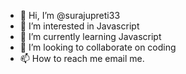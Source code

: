 - 👋 Hi, I’m @surajupreti33
- 👀 I’m interested in Javascript
- 🌱 I’m currently learning Javascript
- 💞️ I’m looking to collaborate on coding
- 📫 How to reach me email me.

<!---
surajupreti33/surajupreti33 is a ✨ special ✨ repository because its `README.md` (this file) appears on your GitHub profile.
You can click the Preview link to take a look at your changes.
--->
